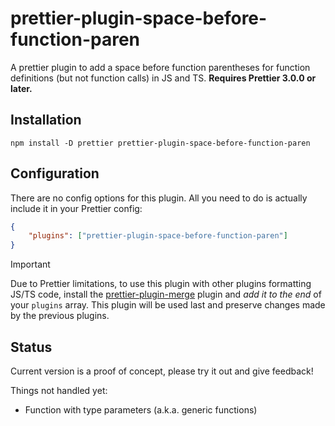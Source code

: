# prettier-plugin-space-before-function-paren

A prettier plugin to add a space before function parentheses for function definitions (but not function calls) in JS and TS.
**Requires Prettier 3.0.0 or later.**

## Installation

```
npm install -D prettier prettier-plugin-space-before-function-paren
```

## Configuration

There are no config options for this plugin.
All you need to do is actually include it in your Prettier config:

```json
{
	"plugins": ["prettier-plugin-space-before-function-paren"]
}
```

> [!IMPORTANT]
> Due to Prettier limitations, to use this plugin with other plugins formatting JS/TS code, install the [prettier-plugin-merge](https://github.com/ony3000/prettier-plugin-merge) plugin and *add it to the end* of your `plugins` array. This plugin will be used last and preserve changes made by the previous plugins.

<!-- examples -->

## Status

Current version is a proof of concept, please try it out and give feedback!

Things not handled yet:
- Function with type parameters (a.k.a. generic functions)
